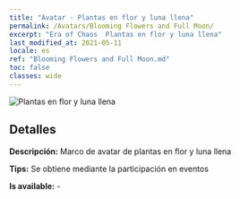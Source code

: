 ```yaml
---
title: "Avatar - Plantas en flor y luna llena"
permalink: /Avatars/Blooming Flowers and Full Moon/
excerpt: "Era of Chaos  Plantas en flor y luna llena"
last_modified_at: 2021-05-11
locale: es
ref: "Blooming Flowers and Full Moon.md"
toc: false
classes: wide
---
```

 ![Plantas en flor y luna llena](/images/a/avatarFrame_32.png)

## Detalles

 **Descripción:** Marco de avatar de plantas en flor y luna llena 

 **Tips:** Se obtiene mediante la participación en eventos 

 **Is available:**  - 

